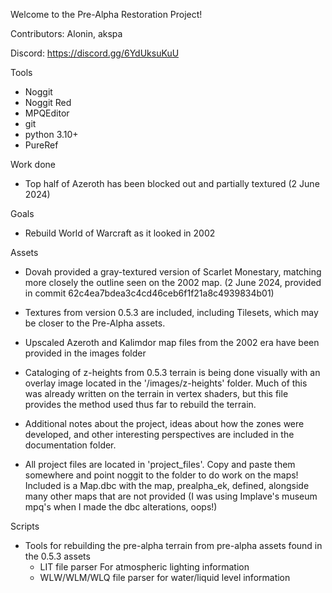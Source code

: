 Welcome to the Pre-Alpha Restoration Project!

Contributors: Alonin, akspa

Discord: https://discord.gg/6YdUksuKuU

Tools

* Noggit
* Noggit Red
* MPQEditor
* git
* python 3.10+
* PureRef

Work done

- Top half of Azeroth has been blocked out and partially textured (2 June 2024)


Goals

- Rebuild World of Warcraft as it looked in 2002

Assets

- Dovah provided a gray-textured version of Scarlet Monestary, matching more closely the outline seen on the 2002 map. (2 June 2024, provided in commit 62c4ea7bdea3c4cd46ceb6f1f21a8c4939834b01)

- Textures from version 0.5.3 are included, including Tilesets, which may be closer to the Pre-Alpha assets.

- Upscaled Azeroth and Kalimdor map files from the 2002 era have been provided in the images folder

- Cataloging of z-heights from 0.5.3 terrain is being done visually with an overlay image located in the '/images/z-heights' folder. Much of this was already written on the terrain in vertex shaders, but this file provides the method used thus far to rebuild the terrain.

- Additional notes about the project, ideas about how the zones were developed, and other interesting perspectives are included in the documentation folder.

- All project files are located in 'project_files'. Copy and paste them somewhere and point noggit to the folder to do work on the maps! Included is a Map.dbc with the map, prealpha_ek, defined, alongside many other maps that are not provided (I was using Implave's museum mpq's when I made the dbc alterations, oops!)

Scripts

- Tools for rebuilding the pre-alpha terrain from pre-alpha assets found in the 0.5.3 assets
  - LIT file parser For atmospheric lighting information
  - WLW/WLM/WLQ file parser for water/liquid level information


